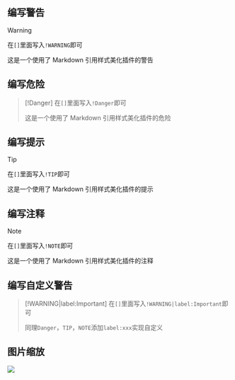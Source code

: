 ## 编写警告

> [!WARNING]
> 在`[]`里面写入`!WARNING`即可
>
> 这是一个使用了 Markdown 引用样式美化插件的警告

## 编写危险

> [!Danger]
> 在`[]`里面写入`!Danger`即可
>
> 这是一个使用了 Markdown 引用样式美化插件的危险

## 编写提示

> [!TIP]
> 在`[]`里面写入`!TIP`即可
>
> 这是一个使用了 Markdown 引用样式美化插件的提示

## 编写注释

> [!NOTE]
> 在`[]`里面写入`!NOTE`即可
>
> 这是一个使用了 Markdown 引用样式美化插件的注释

## 编写自定义警告

> [!WARNING|label:Important]
> 在`[]`里面写入`!WARNING|label:Important`即可
>
> 同理`Danger`，`TIP`，`NOTE`添加`label:xxx`实现自定义

## 图片缩放

![](style/1.gif)


